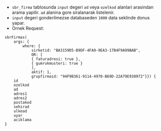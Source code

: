 - `sbr_firma` tablosunda `input`  degeri `ad` veya `ozelkod` alanlari arasindan arama yapilir. `ad` alanina gore siralanarak listelenir.
- `input` degeri gonderilmezse databaseden `1000` data seklinde donus yapar.
- Ornek Request:
```
sbrFirmas(
	args: {
		where: {
			sirketid: "BA3159D5-B9DF-4FA9-9EA3-17B4F9A99BAB",
			OR: [
			{ faturadresi: true },
			{ gumrukmusteri: true }
			],
			aktif: 1,
			grupfirmaid: "94F9B361-9114-4970-B69D-22A79E938972"}}) {
	id
	ozelkod
	ad
	adres1
	adres2
	postakod
	sehirad
	ulkead
	uyar
	aciklama
}
```